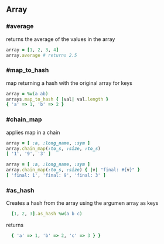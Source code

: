 ## Array
### #average
returns the average of the values in the array

```ruby
array = [1, 2, 3, 4]
array.average # returns 2.5
```

### #map_to_hash
map returning a hash with the original array for keys

```ruby
array = %w(a ab)
arrays.map_to_hash { |val| val.length }
{ 'a' => 1, 'b' => 2 }
```

### #chain_map
applies map in a chain

```ruby
array = [ :a, :long_name, :sym ]
array.chain_map(:to_s, :size, :to_s)
[ '1', '9', '3' ]
```

```ruby
array = [ :a, :long_name, :sym ]
array.chain_map(:to_s, :size) { |v| "final: #{v}" }
[ 'final: 1', 'final: 9', 'final: 3' ]
```

### #as_hash
Creates a hash from the array using the argumen array as keys

```ruby
  [1, 2, 3].as_hash %w(a b c)
```
returns
```ruby
  { 'a' => 1, 'b' => 2, 'c' => 3 } }
```
